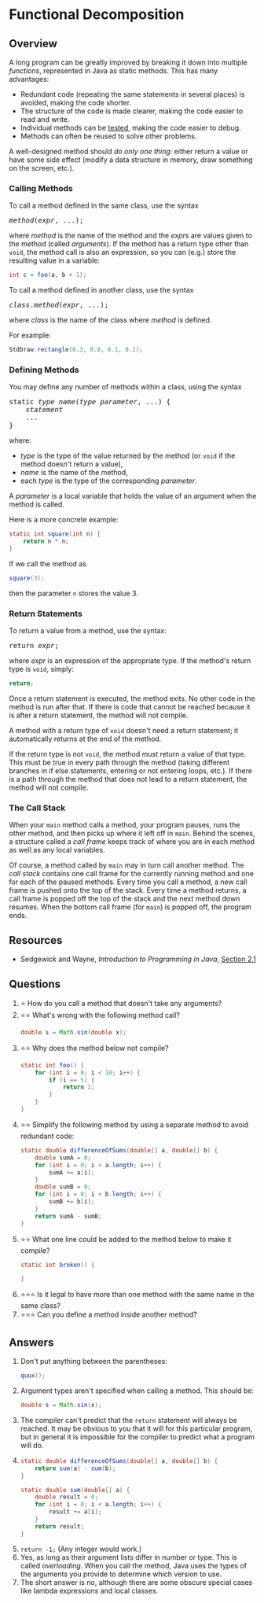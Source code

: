 # Functional Decomposition
## Overview
A long program can be greatly improved by breaking it down into multiple *functions*, represented in Java as static methods. This has many advantages:
- Redundant code (repeating the same statements in several places) is avoided, making the code shorter.
- The structure of the code is made clearer, making the code easier to read and write.
- Individual methods can be [tested](../software_development/testing.md), making the code easier to debug.
- Methods can often be reused to solve other problems.

A well-designed method should *do only one thing*: either return a value or have some side effect (modify a data structure in memory, draw something on the screen, etc.). 
### Calling Methods
To call a method defined in the same class, use the syntax
<pre>
<em>method</em>(<em>expr</em>, ...);
</pre>
where *method* is the name of the method and the *expr*s are values given to the method (called *arguments*).
If the method has a return type other than `void`, the method call is also an expression, so you can (e.g.) store the resulting value in a variable:
```java
int c = foo(a, b + 1);
```
To call a method defined in another class, use the syntax
<pre>
<em>class</em>.<em>method</em>(<em>expr</em>, ...);
</pre>
where *class* is the name of the class where *method* is defined.

For example:
```java
StdDraw.rectangle(0.3, 0.8, 0.1, 0.1);
```
### Defining Methods
You may define any number of methods within a class, using the syntax
<pre>
static <em>type</em> <em>name</em>(<em>type</em> <em>parameter</em>, ...) {
    <em>statement</em>
    ...
}
</pre>
where:

- *type* is the type of the value returned by the method (or `void` if the method doesn't return a value),
- *name* is the name of the method,
- each *type* is the type of the corresponding *parameter*.

A *parameter* is a local variable that holds the value of an argument when the method is called.

Here is a more concrete example:
```java
static int square(int n) {
    return n * n;
}
```
If we call the method as
```java
square(3);
```
then the parameter `n` stores the value 3.
### Return Statements
To return a value from a method, use the syntax:
<pre>
return <em>expr</em>;
</pre>
where *expr* is an expression of the appropriate type. If the method's return type is `void`, simply:
```java
return;
```
Once a return statement is executed, the method exits. No other code in the method is run after that. If there is code that cannot be reached because it is after a return statement, the method will not compile.

A method with a return type of `void` doesn't need a return statement; it automatically returns at the end of the method.

If the return type is not `void`, the method *must* return a value of that type. This must be true in every path through the method (taking different branches in if else statements, entering or not entering loops, etc.). If there is a path through the method that does not lead to a return statement, the method will not compile.
### The Call Stack
When your `main` method calls a method, your program pauses, runs the other method, and then picks up where it left off in `main`. Behind the scenes, a structure called a *call frame* keeps track of where you are in each method as well as any local variables.

Of course, a method called by `main` may in turn call another method. The *call stack* contains one call frame for the currently running method and one for each of the paused methods. Every time you call a method, a new call frame is pushed onto the top of the stack. Every time a method returns, a call frame is popped off the top of the stack and the next method down resumes. When the bottom call frame (for `main`) is popped off, the program ends.
## Resources
- Sedgewick and Wayne, *Introduction to Programming in Java*, [Section 2.1](https://introcs.cs.princeton.edu/java/13function/)

## Questions
1. :star: How do you call a method that doesn't take any arguments?
1. :star::star: What's wrong with the following method call?
    ```java
    double s = Math.sin(double x);
    ```
1. :star::star: Why does the method below not compile?
    ```java
    static int foo() {
        for (int i = 0; i < 10; i++) {
            if (i == 5) {
                return 1;
            }
        }
    }
    ```
1. :star::star: Simplify the following method by using a separate method to avoid redundant code:
    ```java
    static double differenceOfSums(double[] a, double[] b) {
        double sumA = 0;
        for (int i = 0; i < a.length; i++) {
            sumA += a[i];
        }
        double sumB = 0;
        for (int i = 0; i < b.length; i++) {
            sumB += b[i];
        }
        return sumA - sumB;
    }
    ```
1. :star::star: What one line could be added to the method below to make it compile?
    ```java
    static int broken() {
    
    }
    ```
1. :star::star::star: Is it legal to have more than one method with the same name in the same class?
1. :star::star::star: Can you define a method inside another method?
## Answers
1. Don't put anything between the parentheses:
    ```java
    quux();
    ```
1. Argument types aren't specified when calling a method. This should be:
    ```java
    double s = Math.sin(x);
    ```
1. The compiler can't predict that the `return` statement will always be reached. It may be obvious to you that it will for this particular program, but in general it is impossible for the compiler to predict what a program will do.
1.  ```java
    static double differenceOfSums(double[] a, double[] b) {
        return sum(a) - sum(b);
    }

    static double sum(double[] a) {
        double result = 0;
        for (int i = 0; i < a.length; i++) {
            result += a[i];
        }
        return result;
    }
    ```
1. `return -1;` (Any integer would work.)
1. Yes, as long as their argument lists differ in number or type. This is called *overloading*. When you call the method, Java uses the types of the arguments you provide to determine which version to use.
1. The short answer is no, although there are some obscure special cases like lambda expressions and local classes.
